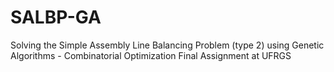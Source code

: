 # SALBP-GA
Solving the Simple Assembly Line Balancing Problem (type 2) using Genetic Algorithms - Combinatorial Optimization Final Assignment at UFRGS

